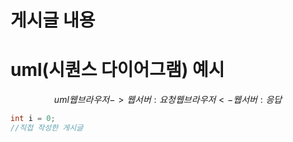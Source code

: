 # 게시글 내용

# uml(시퀀스 다이어그램) 예시
$$uml
웹브라우저 -> 웹서버 : 요청
웹브라우저 <- 웹서버 : 응답
$$

```java
int i = 0;
//직접 작성한 게시글
```